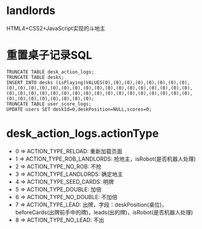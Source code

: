 # landlords
HTML4+CSS2+JavaScript实现的斗地主

# 重置桌子记录SQL
```
TRUNCATE TABLE desk_action_logs;
TRUNCATE TABLE desks;
INSERT INTO desks (isPlaying)VALUES(0),(0),(0),(0),(0),(0),(0),(0),(0),(0),(0),(0),(0),(0),(0),(0),(0),(0),(0),(0),(0),(0),(0),(0),(0),(0),(0),(0),(0),(0),(0),(0),(0),(0),(0),(0),(0),(0),(0),(0),(0),(0),(0),(0),(0),(0),(0),(0),(0),(0);
TRUNCATE TABLE user_score_logs;
UPDATE users SET deskId=0,deskPosition=NULL,scores=0;
```

# desk_action_logs.actionType
  * 0 => ACTION_TYPE_RELOAD: 重新加载页面
  * 1 => ACTION_TYPE_ROB_LANDLORDS: 抢地主，isRobot(是否机器人处理)
  * 2 => ACTION_TYPE_NO_ROB: 不抢
  * 3 => ACTION_TYPE_LANDLORDS: 确定地主
  * 4 => ACTION_TYPE_SEED_CARDS: 明牌
  * 5 => ACTION_TYPE_DOUBLE: 加倍
  * 6 => ACTION_TYPE_NO_DOUBLE: 不加倍
  * 7 => ACTION_TYPE_LEAD: 出牌，字段：deskPosition(桌位)，beforeCards(出牌前手中的牌)，leads(出的牌)，isRobot(是否机器人处理)
  * 8 => ACTION_TYPE_NO_LEAD: 不出
